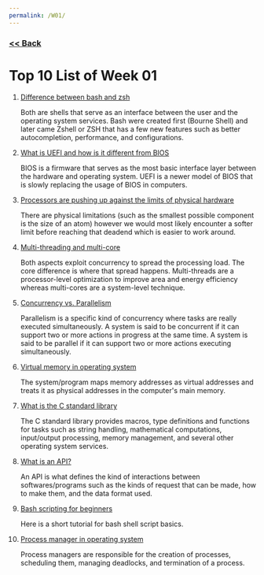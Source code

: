 ```yaml
---
permalink: /W01/
---
```

### [<< Back](../)

# Top 10 List of Week 01

1. [Difference between bash and zsh](https://dev.to/jasmin/a-brief-difference-between-zsh-and-bash-5ebp)<br>

	Both are shells that serve as an interface between the user and the operating system services. Bash were created first (Bourne Shell) and later came Zshell or ZSH that has a few new features such as better autocompletion, performance, and configurations.<br>

2. [What is UEFI and how is it different from BIOS](https://www.howtogeek.com/56958/htg-explains-how-uefi-will-replace-the-bios/)<br>

	BIOS is a firmware that serves as the most basic interface layer between the hardware and operating system. UEFI is a newer model of BIOS that is slowly replacing the usage of BIOS in computers.<br>

3. [Processors are pushing up against the limits of physical hardware](https://arstechnica.com/science/2014/08/are-processors-pushing-up-against-the-limits-of-physics/)<br>

	There are physical limitations (such as the smallest possible component is the size of an atom) however we would most likely encounter a softer limit before reaching that deadend which is easier to work around.<br>

4. [Multi-threading and multi-core](https://www.eetimes.com/demystifying-multithreading-and-multi-core/)<br>

	Both aspects exploit concurrency to spread the processing load. The core difference is where that spread happens. Multi-threads are a processor-level optimization to improve area and energy efficiency whereas multi-cores are a system-level technique.<br>

5. [Concurrency vs. Parallelism](https://medium.com/@itIsMadhavan/concurrency-vs-parallelism-a-brief-review-b337c8dac350)<br>

	Parallelism is a specific kind of concurrency where tasks are really executed simultaneously. A system is said to be concurrent if it can support two or more actions in progress at the same time. A system is said to be parallel if it can support two or more actions executing simultaneously.<br>

6. [Virtual memory in operating system](https://www.geeksforgeeks.org/virtual-memory-in-operating-system/)<br>

	The system/program maps memory addresses as virtual addresses and treats it as physical addresses in the computer's main memory.<br>

7. [What is the C standard library](https://en.wikipedia.org/wiki/C_standard_library)<br>

	The C standard library provides macros, type definitions and functions for tasks such as string handling, mathematical computations, input/output processing, memory management, and several other operating system services.<br>

8. [What is an API?](https://en.wikipedia.org/wiki/API)<br>

	An API is what defines the kind of interactions between softwares/programs such as the kinds of request that can be made, how to make them, and the data format used.<br>

9. [Bash scripting for beginners](https://linuxconfig.org/bash-scripting-tutorial-for-beginners)<br>

	Here is a short tutorial for bash shell script basics.<br>

10. [Process manager in operating system](https://www.includehelp.com/operating-systems/process-management-of-operating-system.aspx)<br>

	Process managers are responsible for the creation of processes, scheduling them, managing deadlocks, and termination of a process.<br>
